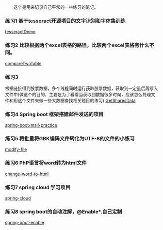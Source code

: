 &emsp;&emsp;这个是用来记录自己平常的一些练习的笔记。

### 练习1 基于tesseract开源项目的文字识别和字体集训练

[tesseractDemo](/tesseractDemo)
<br/>

### 练习2 比较根据两个excel表格的路径，比较两个excel表格有什么不同。

[compareTwoTable](/compareTwoTable)
<br/>

### 练习3 

根据链接得到股票数据，多个线程同时运行获取股票数据，获取到一定量后再写入文件中(做这个的目的，主要是为了看看当获取到数据很多时候，应该怎么处理文件和用这个文件来做一些大数据查找相关题目的练习)
[GetSharesData](/GetSharesData)
<br/>

### 练习4 Spring boot 框架搭建邮件发送的项目

[spring-boot-mail-practice](/spring-boot-mail-practice)
<br/>

### 练习5 将批量将GBK编码文件转化为UTF-8的文件的小练习
[modify-file](/modify-file)
<br/>

### 练习6 PhP语言将word转为html文件
[change-word-to-html](/change-word-to-html)

### 练习7 spring cloud 学习项目

[spring-cloud](/spring-cloud)

### 练习8 spring boot的自动注解，@Enable*,自己定制

[spring-boot-enable](/spring-boot-enable)

